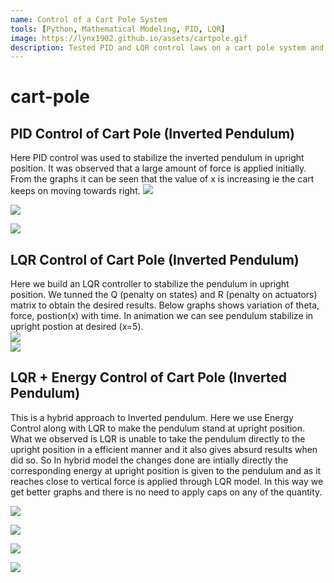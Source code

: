 ```yaml
---
name: Control of a Cart Pole System 
tools: [Python, Mathematical Modeling, PID, LQR]
image: https://lynx1902.github.io/assets/cartpole.gif
description: Tested PID and LQR control laws on a cart pole system and developed an optimal control strategy
---
```




# cart-pole
## PID Control of Cart Pole (Inverted Pendulum)
Here PID control was used to stabilize the inverted pendulum in upright position. It was observed that a large amount of force is applied initially. From the graphs it can be seen that the value of x is increasing ie the cart keeps on moving towards right.
![](https://i.imgur.com/AD1bufn.png)   
<!-- ![](pid/results/theta-plot.png) --> 
 ![](https://i.imgur.com/8mvxrjP.png)  
<!-- ![](pid/results/force-plot.png) -->
 ![](https://i.imgur.com/SAmLpDJ.png)    
<!-- ![](pid/results/pos-plot.png) -->



## LQR Control of Cart Pole (Inverted Pendulum)
Here we build an LQR controller to stabilize the pendulum in upright position. We tunned the Q (penalty on states) and R (penalty on actuators) matrix to obtain the desired results. Below graphs shows variation of theta, force, postion(x) with time. In animation we can see pendulum stabilize in upright postion at desired (x=5).      
 ![](https://i.imgur.com/ngM1cxZ.png)      
 ![](https://i.imgur.com/xl6qyeq.gif)      

 

## LQR + Energy Control of Cart Pole (Inverted Pendulum)

This is a hybrid approach to Inverted pendulum. Here we use Energy Control along with LQR to make the pendulum stand at upright position.
What we observed is LQR is unable to take the pendulum directly to the upright position in a efficient manner and it also gives absurd results when did so. 
So In hybrid model the changes done are intially directly the corresponding energy at upright position is given to the pendulum and as it reaches close to vertical force is applied through LQR model. In this way we get better graphs and there is no need to apply caps on any of the quantity. 

![](https://i.imgur.com/8nesENw.gif)  


![](https://i.imgur.com/OWmoDA0.png)  

![](https://i.imgur.com/ZjSmaVA.png)  

![](https://i.imgur.com/Ody72rV.png)  
